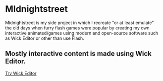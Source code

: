 # MIdnightstreet

Midnightstreet is my side project in which I recreate "or at least emulate" the old days when furry flash games were popular by creating my own interactive animated/games using modern and open-source software such as Wick Editor or other than use Flash.

## Mostly interactive content is made using Wick Editor.
[Try Wick Editor](https://www.wickeditor.com/)
